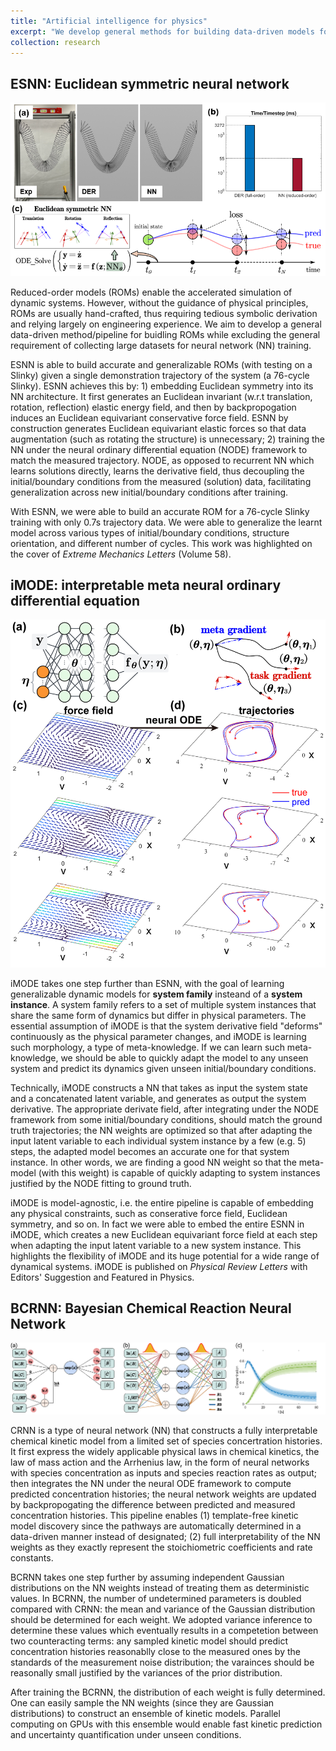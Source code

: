 ```yaml
---
title: "Artificial intelligence for physics"
excerpt: "We develop general methods for building data-driven models for dynamic systems, based on these models accelerate the computational simulation of these systems, and eventually to significantly benefit the design and control of complex systems. The problems we are tackling are generally characterized by 'high-dimensional low-data' regime. To build widely adoptable data-driven models for dynamic systems in such regime, we rely on three hierarchical levels of merits: interpertability, generalizability, and robustness."
collection: research
---
```

<!-- <br/><img src='/images/researchthemes_marineenergyconverter_overall.png'>" -->

## ESNN: Euclidean symmetric neural network

![](/images/ESNN.png)

Reduced-order models (ROMs) enable the accelerated simulation of dynamic systems. However, without the guidance of physical principles, ROMs are usually hand-crafted, thus requiring tedious symbolic derivation and relying largely on engineering experience. We aim to develop a general data-driven method/pipeline for buidling ROMs while excluding the general requirement of collecting large datasets for neural network (NN) training. 

ESNN is able to build accurate and generalizable ROMs (with testing on a Slinky) given a single demonstration trajectory of the system (a 76-cycle Slinky). ESNN achieves this by: 1) embedding Euclidean symmetry into its NN architecture. It first generates an Euclidean invariant (w.r.t translation, rotation, reflection) elastic energy field, and then by backpropogation induces an Euclidean equivariant conservative force field. ESNN by construction generates Euclidean equivariant elastic forces so that data augmentation (such as rotating the structure) is unnecessary; 2) training the NN under the neural ordinary differential equation (NODE) framework to match the measured trajectory. NODE, as opposed to recurrent NN which learns solutions directly, learns the derivative field, thus decoupling the initial/boundary conditions from the measured (solution) data, facilitating generalization across new initial/boundary conditions after training.

With ESNN, we were able to build an accurate ROM for a 76-cycle Slinky training with only 0.7s trajectory data. We were able to generalize the learnt model across various types of initial/boundary conditions, structure orientation, and different number of cycles. This work was highlighted on the cover of *Extreme Mechanics Letters* (Volume 58).

## iMODE: interpretable meta neural ordinary differential equation

![](/images/iMODE.png)

iMODE takes one step further than ESNN, with the goal of learning generalizable dynamic models for **system family** insteand of a **system instance**. A system family refers to a set of multiple system instances that share the same form of dynamics but differ in physical parameters. The essential assumption of iMODE is that the system derivative field "deforms" continuously as the physical parameter changes, and iMODE is learning such morphology, a type of meta-knowledge.
If we can learn such meta-knowledge, we should be able to quickly adapt the model to any unseen system and predict its dynamics given unseen initial/boundary conditions.

Technically, iMODE constructs a NN that takes as input the system state and a concatenated latent variable, and generates as output the system derivative. The appropriate derivate field, after integrating under the NODE framework from some initial/boundary conditions, should match the ground truth trajectories; the NN weights are optimized so that after adapting the input latent variable to each individual system instance by a few (e.g. 5) steps, the adapted model becomes an accurate one for that system instance. In other words, we are finding a good NN weight so that the meta-model (with this weight) is capable of quickly adapting to system instances justified by the NODE fitting to ground truth.

iMODE is model-agnostic, i.e. the entire pipeline is capable of embedding any physical constraints, such as conserative force field, Euclidean symmetry, and so on. In fact we were able to embed the entire ESNN in iMODE, which creates a new Euclidean equivariant force field at each step when adapting the input latent variable to a new system instance. This highlights the flexibility of iMODE and its huge potential for a wide range of dynamical systems. iMODE is published on *Physical Review Letters* with Editors' Suggestion and Featured in Physics.

## BCRNN: Bayesian Chemical Reaction Neural Network

![](/images/BCRNN.png)

CRNN is a type of neural network (NN) that constructs a fully interpretable chemical kinetic model from a limited set of species concertration histories. It first express the widely applicable physical laws in chemical kinetics, the law of mass action and the Arrhenius law, in the form of neural networks with species concentration as inputs and species reaction rates as output; then integrates the NN under the neural ODE framework to compute predicted concentration histories; the neural network weights are updated by backpropogating the difference between predicted and measured concentration histories. This pipeline enables (1) template-free kinetic model discovery since the pathways are automatically determined in a data-driven manner instead of designated; (2) full interpretability of the NN weights as they exactly represent the stoichiometric coefficients and rate constants.

BCRNN takes one step further by assuming independent Gaussian distributions on the NN weights instead of treating them as deterministic values. In BCRNN, the number of undetermined parameters is doubled compared with CRNN: the mean and variance of the Gaussian distribution should be determined for each weight. We adopted variance inference to determine these values which eventually results in a competetion between two counteracting terms: any sampled kinetic model should predict concentration histories reasonablly close to the measured ones by the standards of the measurement noise distribution; the varainces should be reasonally small justified by the variances of the prior distribution.

After training the BCRNN, the distribution of each weight is fully determined. One can easily sample the NN weights (since they are Gaussian distributions) to construct an ensemble of kinetic models. Parallel computing on GPUs with this ensemble would enable fast kinetic prediction and uncertainty quantification under unseen conditions.

